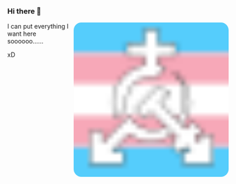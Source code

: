 ### Hi there 👋

<!--
**HeIIow2/HeIIow2** is a ✨ _special_ ✨ repository because its `README.md` (this file) appears on your GitHub profile.

Here are some ideas to get you started:

- 🔭 I’m currently working on ...
- 🌱 I’m currently learning ...
- 👯 I’m looking to collaborate on ...
- 🤔 I’m looking for help with ...
- 💬 Ask me about ...
- 📫 How to reach me: ...
- 😄 Pronouns: ...
- ⚡ Fun fact: ...
-->

<img src="https://raw.githubusercontent.com/HeIIow2/trans-communism/bc9a3ab0988a8185c986da41beff4f329d0ccbbf/sticker/trans-communist-flag.svg" alt="meeeeee" 
width=70% style="float:right; border-radius: 5%;" />

I can put everything I want here soooooo...... 

xD
